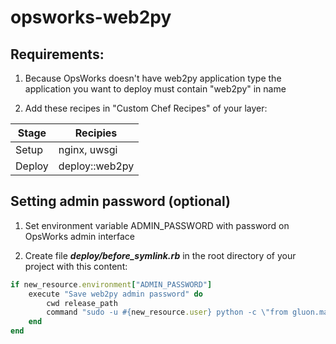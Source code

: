 # opsworks-web2py

## Requirements:

1. Because OpsWorks doesn't have web2py application type the application you want to deploy must contain "web2py" in name

2. Add these recipes in "Custom Chef Recipes" of your layer:

| Stage  | Recipies |
| ------------- | ------------- |
| Setup  | nginx, uwsgi |
| Deploy | deploy::web2py |


## Setting admin password (optional)

1. Set environment variable ADMIN_PASSWORD with password on OpsWorks admin interface

2. Create file <i><b>deploy/before_symlink.rb</b></i> in the root directory of your project with this content:

```ruby
if new_resource.environment["ADMIN_PASSWORD"]
    execute "Save web2py admin password" do
        cwd release_path
        command "sudo -u #{new_resource.user} python -c \"from gluon.main import save_password; save_password('#{new_resource.environment["ADMIN_PASSWORD"]}',443)\""
    end
end
```
